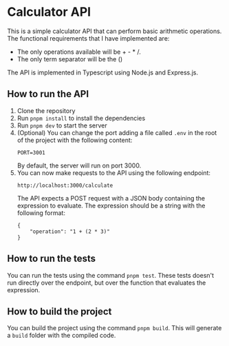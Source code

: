 # Calculator API

This is a simple calculator API that can perform basic arithmetic operations.
The functional requirements that I have implemented are:

- The only operations available will be + - \* /.
- The only term separator will be the ()

The API is implemented in Typescript using Node.js and Express.js.

## How to run the API

1. Clone the repository
2. Run `pnpm install` to install the dependencies
3. Run `pnpm dev` to start the server
4. (Optional) You can change the port adding a file called `.env` in the root of the project with the following content:
   ```
   PORT=3001
   ```
   By default, the server will run on port 3000.
5. You can now make requests to the API using the following endpoint:
   ```
   http://localhost:3000/calculate
   ```
   The API expects a POST request with a JSON body containing the expression to evaluate. The expression should be a string with the following format:
   ```
   {
       "operation": "1 + (2 * 3)"
   }
   ```

## How to run the tests

You can run the tests using the command `pnpm test`. These tests doesn't run directly over the endpoint, but over the function that evaluates the expression.

## How to build the project

You can build the project using the command `pnpm build`. This will generate a `build` folder with the compiled code.
